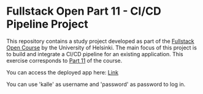# Fullstack Open Part 11 - CI/CD Pipeline Project

This repository contains a study project developed as part of the [Fullstack Open Course](https://fullstackopen.com/en/) by the University of Helsinki. The main focus of this project is to build and integrate a CI/CD pipeline for an existing application. This exercise corresponds to [Part 11](https://fullstackopen.com/en/part11) of the course.

You can access the deployed app here: [Link](https://bloglist-damp-hill-9711.fly.dev)

You can use 'kalle' as username and 'password' as password to log in.
